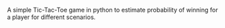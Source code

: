 A simple Tic-Tac-Toe game in python to estimate probability of winning for a player for different scenarios.
